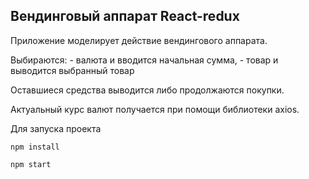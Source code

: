 ## Вендинговый аппарат React-redux



Приложение моделирует действие вендингового аппарата.

Выбираются: - валюта и вводится начальная сумма, - товар и выводится выбранный товар

	    
Оставшиеся средства выводится либо продолжаются покупки. 

Актуальный курс валют получается при помощи библиотеки axios.

Для запуска проекта 

`npm install`

`npm start`
